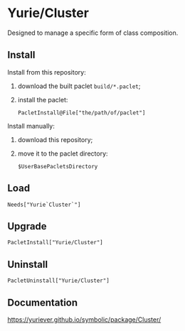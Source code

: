 # Yurie/Cluster

Designed to manage a specific form of class composition.

## Install

Install from this repository:

1. download the built paclet `build/*.paclet`;

2. install the paclet:

    ``` wl
    PacletInstall@File["the/path/of/paclet"]
    ```

Install manually:

1. download this repository;

2. move it to the paclet directory:

    ``` wl
    $UserBasePacletsDirectory
    ```

## Load

``` wl
Needs["Yurie`Cluster`"]
```

## Upgrade

``` wl
PacletInstall["Yurie/Cluster"]
```

## Uninstall

``` wl
PacletUninstall["Yurie/Cluster"]
```

## Documentation

<https://yuriever.github.io/symbolic/package/Cluster/>

